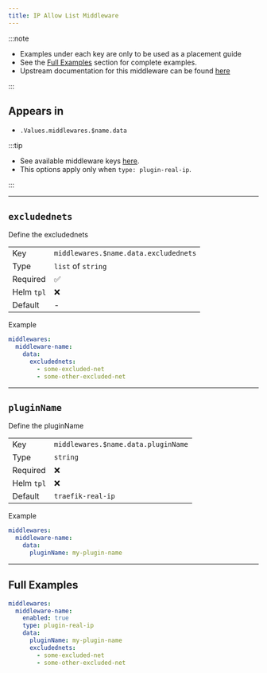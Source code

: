 ```yaml
---
title: IP Allow List Middleware
---
```


:::note

- Examples under each key are only to be used as a placement guide
- See the [Full Examples](/common/middlewares/plugin-theme-park#full-examples) section for complete examples.
- Upstream documentation for this middleware can be found [here](https://github.com/jramsgz/traefik-real-ip)

:::

## Appears in

- `.Values.middlewares.$name.data`

:::tip

- See available middleware keys [here](/common/middlewares).
- This options apply only when `type: plugin-real-ip`.

:::

---

## `excludednets`

Define the excludednets

|            |                                       |
| ---------- | ------------------------------------- |
| Key        | `middlewares.$name.data.excludednets` |
| Type       | `list` of `string`                    |
| Required   | ✅                                     |
| Helm `tpl` | ❌                                     |
| Default    | -                                     |

Example

```yaml
middlewares:
  middleware-name:
    data:
      excludednets:
        - some-excluded-net
        - some-other-excluded-net
```

---

## `pluginName`

Define the pluginName

|            |                                     |
| ---------- | ----------------------------------- |
| Key        | `middlewares.$name.data.pluginName` |
| Type       | `string`                            |
| Required   | ❌                                   |
| Helm `tpl` | ❌                                   |
| Default    | `traefik-real-ip`                   |

Example

```yaml
middlewares:
  middleware-name:
    data:
      pluginName: my-plugin-name
```

---

## Full Examples

```yaml
middlewares:
  middleware-name:
    enabled: true
    type: plugin-real-ip
    data:
      pluginName: my-plugin-name
      excludednets:
        - some-excluded-net
        - some-other-excluded-net
```
